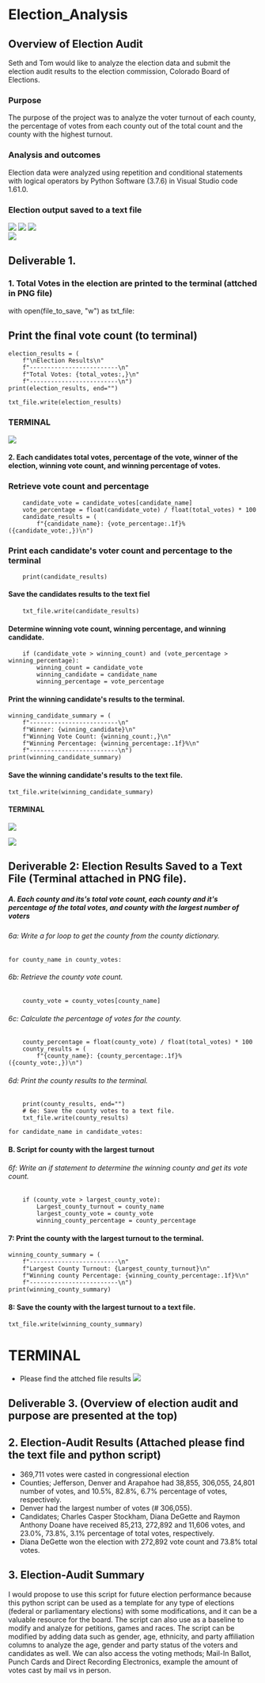 # Election_Analysis

## Overview of Election Audit
Seth and Tom would like to analyze the election data and submit the election audit results to the election commission, Colorado Board of Elections.  
 
### Purpose
The purpose of the project was to analyze the voter turnout of each county, the percentage of votes from each county out of the total count and the county with the highest turnout.  
 
### Analysis and outcomes 
Election data were analyzed using repetition and conditional statements with logical operators by Python Software (3.7.6) in Visual Studio code 1.61.0.   

### Election output saved to a text file  
![](Total.PNG)
![](County_vote.PNG)
![](Candidates_votes.PNG)  
![](Winner.PNG)

## Deliverable 1.

### 1. Total Votes in the election are printed to the terminal (attched in PNG file)

  with open(file_to_save, "w") as txt_file:

  ## Print the final vote count (to terminal)
    election_results = (
        f"\nElection Results\n"
        f"-------------------------\n"
        f"Total Votes: {total_votes:,}\n"
        f"-------------------------\n")
    print(election_results, end="")

    txt_file.write(election_results)

### TERMINAL 
![](Total.PNG)

#### 2. Each candidates total votes, percentage of the vote, winner of the    election, winning vote count, and winning percentage of votes.

###  Retrieve vote count and percentage 
        candidate_vote = candidate_votes[candidate_name]
        vote_percentage = float(candidate_vote) / float(total_votes) * 100
        candidate_results = (
            f"{candidate_name}: {vote_percentage:.1f}% ({candidate_vote:,})\n")
 ### Print each candidate's voter count and percentage to the terminal 
        print(candidate_results)
#### Save the candidates results to the text fiel 
        txt_file.write(candidate_results)

#### Determine winning vote count, winning percentage, and winning candidate.
        if (candidate_vote > winning_count) and (vote_percentage > winning_percentage):
            winning_count = candidate_vote
            winning_candidate = candidate_name
            winning_percentage = vote_percentage
    
#### Print the winning candidate's results to the terminal.
    winning_candidate_summary = (
        f"-------------------------\n"
        f"Winner: {winning_candidate}\n"
        f"Winning Vote Count: {winning_count:,}\n"
        f"Winning Percentage: {winning_percentage:.1f}%\n"
        f"-------------------------\n")
    print(winning_candidate_summary)
#### Save the winning candidate's results to the text file.
    txt_file.write(winning_candidate_summary)

#### TERMINAL 
![](Candidates_votes.PNG)

![](Winner.PNG)

## Deriverable 2: Election Results Saved to a Text File (Terminal attached in PNG file).

##### A. Each county and its's total vote count, each county and it's percentage of the total votes, and county with the largest number of voters 

###### 6a: Write a for loop to get the county from the county dictionary.
 
    for county_name in county_votes:
###### 6b: Retrieve the county vote count.
        county_vote = county_votes[county_name]
###### 6c: Calculate the percentage of votes for the county.
        county_percentage = float(county_vote) / float(total_votes) * 100
        county_results = (
            f"{county_name}: {county_percentage:.1f}% ({county_vote:,})\n")

###### 6d: Print the county results to the terminal.
        print(county_results, end="")
        # 6e: Save the county votes to a text file.
        txt_file.write(county_results)
  
    for candidate_name in candidate_votes:

#### B. Script for county with the largest turnout  

###### 6f: Write an if statement to determine the winning county and get its vote count.
        if (county_vote > largest_county_vote):
            Largest_county_turnout = county_name
            largest_county_vote = county_vote
            winning_county_percentage = county_percentage

#### 7: Print the county with the largest turnout to the terminal.
    winning_county_summary = (
        f"-------------------------\n"
        f"Largest County Turnout: {Largest_county_turnout}\n"
        f"Winning county Percentage: {winning_county_percentage:.1f}%\n"
        f"-------------------------\n")
    print(winning_county_summary)

#### 8: Save the county with the largest turnout to a text file.
    txt_file.write(winning_county_summary)

# TERMINAL 
- Please find the attched file results 
![](Candidates_Counties.PNG)

## Deliverable 3. (Overview of election audit and purpose are presented at the top)

## 2. Election-Audit Results (Attached please find the text file and python script)

  - 369,711 votes were casted in congressional election 
  - Counties; Jefferson, Denver and Arapahoe had 38,855, 306,055, 24,801 number of votes, and 10.5%, 82.8%, 6.7% percentage of votes, respectively.
  - Denver had the largest number of votes (# 306,055).
  - Candidates; Charles Casper Stockham, Diana DeGette and Raymon Anthony Doane have received 85,213, 272,892 and 
    11,606 votes, and 23.0%, 73.8%, 3.1% percentage of total votes, respectively. 
  - Diana DeGette won the election with 272,892 vote count and 73.8% total votes. 

## 3. Election-Audit Summary 

I would propose to use this script for future election performance because this python script can be used as a template for any type of elections (federal or parliamentary elections) with some modifications, and it can be a valuable resource for the board. The script can also use as a baseline to modify and analyze for petitions, games and races. The script can be modified by adding data such as gender, age, ethnicity, and party affiliation columns to analyze the age, gender and party status of the voters and candidates as well. We can also access the voting methods; Mail-In Ballot, Punch Cards and Direct Recording Electronics, example the amount of votes cast by mail vs in person. 

